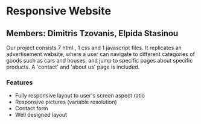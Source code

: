 # Responsive Website

## Members: Dimitris Tzovanis, Elpida Stasinou

Our project consists 7 html , 1 css and 1 javascript files.
It replicates an advertisement website, where a user can navigate to different categories of goods 
such as cars and houses, and jump to specific pages about specific products. 
A 'contact' and 'about us' page is included.

### Features
- Fully responsive layout to user's screen aspect ratio
- Responsive pictures (variable resolution)
- Contact form
- Well designed layout
